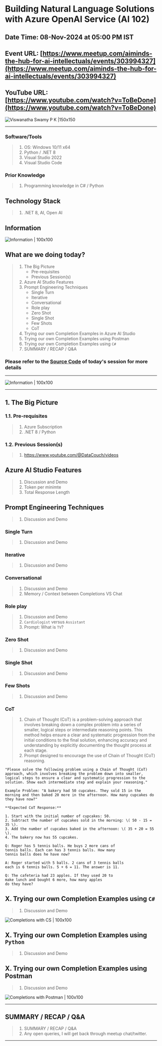 # Building Natural Language Solutions with Azure OpenAI Service (AI 102)

## Date Time: 08-Nov-2024 at 05:00 PM IST

## Event URL: [https://www.meetup.com/aiminds-the-hub-for-ai-intellectuals/events/303994327](https://www.meetup.com/aiminds-the-hub-for-ai-intellectuals/events/303994327)

## YouTube URL: [https://www.youtube.com/watch?v=ToBeDone](https://www.youtube.com/watch?v=ToBeDone)

![Viswanatha Swamy P K |150x150](./Documentation/Images/ViswanathaSwamyPK.PNG)

---

### Software/Tools

> 1. OS: Windows 10/11 x64
> 1. Python / .NET 8
> 1. Visual Studio 2022
> 1. Visual Studio Code

### Prior Knowledge

> 1. Programming knowledge in C# / Python

## Technology Stack

> 1. .NET 8, AI, Open AI

## Information

![Information | 100x100](../Documentation/Images/Information.PNG)

## What are we doing today?

> 1. The Big Picture
>    - Pre-requisites
>    - Previous Session(s)
> 1. Azure AI Studio Features
> 1. Prompt Engineering Techniques
>    - Single Turn
>    - Iterative
>    - Conversational
>    - Role play
>    - Zero Shot
>    - Single Shot
>    - Few Shots
>    - CoT
> 1. Trying our own Completion Examples in Azure AI Studio
> 1. Trying our own Completion Examples using Postman
> 1. Trying our own Completion Examples using `C#`
> 1. SUMMARY / RECAP / Q&A

### Please refer to the [**Source Code**](https://github.com/vishipayyallore/aiml-2024/tree/main/ai102demos) of today's session for more details

---

![Information | 100x100](../Documentation/Images/SeatBelt.PNG)

---

## 1. The Big Picture

### 1.1. Pre-requisites

> 1. Azure Subscription
> 1. .NET 8 / Python

### 1.2. Previous Session(s)

> 1. <https://www.youtube.com/@DataCouch/videos>

## Azure AI Studio Features

> 1. Discussion and Demo
> 1. Token per minimte
> 1. Total Response Length

## Prompt Engineering Techniques

> 1. Discussion and Demo

### Single Turn

> 1. Discussion and Demo

### Iterative

> 1. Discussion and Demo

### Conversational

> 1. Discussion and Demo
> 1. Memory / Context between Completions VS Chat

### Role play

> 1. Discussion and Demo
> 1. `Cardiologist` versus `Assistant`
> 1. Prompt: What is `TV`?

### Zero Shot

> 1. Discussion and Demo

### Single Shot

> 1. Discussion and Demo

### Few Shots

> 1. Discussion and Demo

### CoT

> 1. Chain of Thought (CoT) is a problem-solving approach that involves breaking down a complex problem into a series of smaller, logical steps or intermediate reasoning points. This method helps ensure a clear and systematic progression from the initial conditions to the final solution, enhancing accuracy and understanding by explicitly documenting the thought process at each stage.
> 1. Prompt designed to encourage the use of Chain of Thought (CoT) reasoning.

```text
"Please solve the following problem using a Chain of Thought (CoT) approach, which involves breaking the problem down into smaller, logical steps to ensure a clear and systematic progression to the solution. Show each intermediate step and explain your reasoning."

Example Problem: "A bakery had 50 cupcakes. They sold 15 in the morning and then baked 20 more in the afternoon. How many cupcakes do they have now?"

**Expected CoT Response:**

1. Start with the initial number of cupcakes: 50.
2. Subtract the number of cupcakes sold in the morning: \( 50 - 15 = 35 \).
3. Add the number of cupcakes baked in the afternoon: \( 35 + 20 = 55 \).
4. The bakery now has 55 cupcakes.
```

```text
Q: Roger has 5 tennis balls. He buys 2 more cans of
tennis balls. Each can has 3 tennis balls. How many
tennis balls does he have now?

A: Roger started with 5 balls. 2 cans of 3 tennis balls
each is 6 tennis balls. 5 + 6 = 11. The answer is 11.

Q: The cafeteria had 23 apples. If they used 20 to
make lunch and bought 6 more, how many apples
do they have?
```

## X. Trying our own Completion Examples using `C#`

> 1. Discussion and Demo

![Completions with CS | 100x100](./Documentation/Images/Chat_Completions_CS.PNG)

## X. Trying our own Completion Examples using `Python`

> 1. Discussion and Demo

## X. Trying our own Completion Examples using Postman

> 1. Discussion and Demo

![Completions with Postman | 100x100](./Documentation/Images/Chat_Completions_Postman.PNG)

---

## SUMMARY / RECAP / Q&A

> 1. SUMMARY / RECAP / Q&A
> 2. Any open queries, I will get back through meetup chat/twitter.

---
